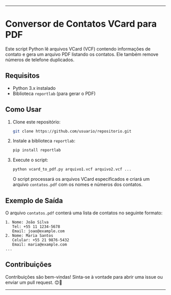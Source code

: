 

---

# Conversor de Contatos VCard para PDF

Este script Python lê arquivos VCard (VCF) contendo informações de contato e gera um arquivo PDF listando os contatos. Ele também remove números de telefone duplicados.

## Requisitos

- Python 3.x instalado
- Biblioteca `reportlab` (para gerar o PDF)

## Como Usar

1. Clone este repositório:

   ```bash
   git clone https://github.com/usuario/repositorio.git
   ```

2. Instale a biblioteca `reportlab`:

   ```bash
   pip install reportlab
   ```

3. Execute o script:

   ```bash
   python vcard_to_pdf.py arquivo1.vcf arquivo2.vcf ...
   ```

   O script processará os arquivos VCard especificados e criará um arquivo `contatos.pdf` com os nomes e números dos contatos.

## Exemplo de Saída

O arquivo `contatos.pdf` conterá uma lista de contatos no seguinte formato:

```
1. Nome: João Silva
   Tel: +55 11 1234-5678
   Email: joao@example.com
2. Nome: Maria Santos
   Celular: +55 21 9876-5432
   Email: maria@example.com
...
```

## Contribuições

Contribuições são bem-vindas! Sinta-se à vontade para abrir uma issue ou enviar um pull request.  😊🚀

---
